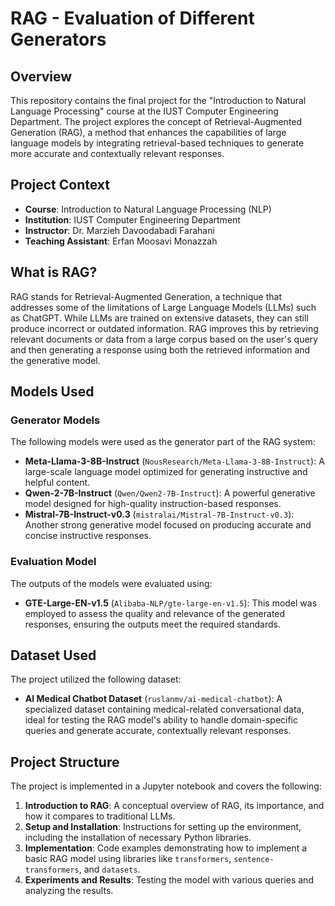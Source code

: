 # RAG - Evaluation of Different Generators

## Overview

This repository contains the final project for the "Introduction to Natural Language Processing" course at the IUST Computer Engineering Department. The project explores the concept of Retrieval-Augmented Generation (RAG), a method that enhances the capabilities of large language models by integrating retrieval-based techniques to generate more accurate and contextually relevant responses.

## Project Context

- **Course**: Introduction to Natural Language Processing (NLP)
- **Institution**: IUST Computer Engineering Department
- **Instructor**: Dr. Marzieh Davoodabadi Farahani
- **Teaching Assistant**: Erfan Moosavi Monazzah

## What is RAG?

RAG stands for Retrieval-Augmented Generation, a technique that addresses some of the limitations of Large Language Models (LLMs) such as ChatGPT. While LLMs are trained on extensive datasets, they can still produce incorrect or outdated information. RAG improves this by retrieving relevant documents or data from a large corpus based on the user's query and then generating a response using both the retrieved information and the generative model.

## Models Used

### Generator Models

The following models were used as the generator part of the RAG system:

- **Meta-Llama-3-8B-Instruct** (`NousResearch/Meta-Llama-3-8B-Instruct`): A large-scale language model optimized for generating instructive and helpful content.
- **Qwen-2-7B-Instruct** (`Qwen/Qwen2-7B-Instruct`): A powerful generative model designed for high-quality instruction-based responses.
- **Mistral-7B-Instruct-v0.3** (`mistralai/Mistral-7B-Instruct-v0.3`): Another strong generative model focused on producing accurate and concise instructive responses.

### Evaluation Model

The outputs of the models were evaluated using:

- **GTE-Large-EN-v1.5** (`Alibaba-NLP/gte-large-en-v1.5`): This model was employed to assess the quality and relevance of the generated responses, ensuring the outputs meet the required standards.

## Dataset Used

The project utilized the following dataset:

- **AI Medical Chatbot Dataset** (`ruslanmv/ai-medical-chatbot`): A specialized dataset containing medical-related conversational data, ideal for testing the RAG model's ability to handle domain-specific queries and generate accurate, contextually relevant responses.

## Project Structure

The project is implemented in a Jupyter notebook and covers the following:

1. **Introduction to RAG**: A conceptual overview of RAG, its importance, and how it compares to traditional LLMs.
2. **Setup and Installation**: Instructions for setting up the environment, including the installation of necessary Python libraries.
3. **Implementation**: Code examples demonstrating how to implement a basic RAG model using libraries like `transformers`, `sentence-transformers`, and `datasets`.
4. **Experiments and Results**: Testing the model with various queries and analyzing the results.
